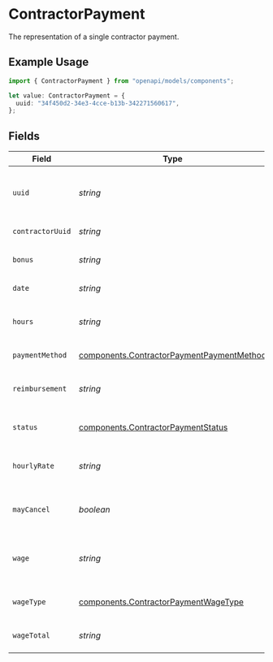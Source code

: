 # ContractorPayment

The representation of a single contractor payment.

## Example Usage

```typescript
import { ContractorPayment } from "openapi/models/components";

let value: ContractorPayment = {
  uuid: "34f450d2-34e3-4cce-b13b-342271560617",
};
```

## Fields

| Field                                                                                                  | Type                                                                                                   | Required                                                                                               | Description                                                                                            |
| ------------------------------------------------------------------------------------------------------ | ------------------------------------------------------------------------------------------------------ | ------------------------------------------------------------------------------------------------------ | ------------------------------------------------------------------------------------------------------ |
| `uuid`                                                                                                 | *string*                                                                                               | :heavy_check_mark:                                                                                     | The unique identifier of the contractor payment in Gusto.                                              |
| `contractorUuid`                                                                                       | *string*                                                                                               | :heavy_minus_sign:                                                                                     | The UUID of the contractor.                                                                            |
| `bonus`                                                                                                | *string*                                                                                               | :heavy_minus_sign:                                                                                     | The bonus amount in the payment.                                                                       |
| `date`                                                                                                 | *string*                                                                                               | :heavy_minus_sign:                                                                                     | The payment date.                                                                                      |
| `hours`                                                                                                | *string*                                                                                               | :heavy_minus_sign:                                                                                     | The number of hours worked for the payment.                                                            |
| `paymentMethod`                                                                                        | [components.ContractorPaymentPaymentMethod](../../models/components/contractorpaymentpaymentmethod.md) | :heavy_minus_sign:                                                                                     | The payment method.                                                                                    |
| `reimbursement`                                                                                        | *string*                                                                                               | :heavy_minus_sign:                                                                                     | The reimbursement amount in the payment.                                                               |
| `status`                                                                                               | [components.ContractorPaymentStatus](../../models/components/contractorpaymentstatus.md)               | :heavy_minus_sign:                                                                                     | Contractor payment status                                                                              |
| `hourlyRate`                                                                                           | *string*                                                                                               | :heavy_minus_sign:                                                                                     | The rate per hour worked for the payment.                                                              |
| `mayCancel`                                                                                            | *boolean*                                                                                              | :heavy_minus_sign:                                                                                     | Determine if the contractor payment can be cancelled.                                                  |
| `wage`                                                                                                 | *string*                                                                                               | :heavy_minus_sign:                                                                                     | The fixed wage of the payment, regardless of hours worked.                                             |
| `wageType`                                                                                             | [components.ContractorPaymentWageType](../../models/components/contractorpaymentwagetype.md)           | :heavy_minus_sign:                                                                                     | The wage type for the payment.                                                                         |
| `wageTotal`                                                                                            | *string*                                                                                               | :heavy_minus_sign:                                                                                     | (hours * hourly_rate) + wage + bonus                                                                   |
